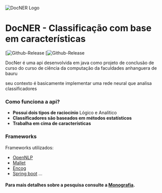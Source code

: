 ![DocNER Logo](https://s22.postimg.org/uvqoxh03l/2_Flat_logo_on_transparent_293x67.png)


# DocNER - Classificação com base em características #

[![Github-Release](https://github.com/brow-joe/DOCNER/tree/master)
[![Github-Release](https://github.com/brow-joe/DOCNER/tree/develop)

DocNer é uma api desenvolvida em java como projeto de conclusão de curso do curso de ciência da computação da faculdades anhanguera de bauru

seu contexto é basicamente implementar uma rede neural que analisa classificadores

### Como funciona a api? ###
 - **Possui dois tipos de raciocínio** Lógico e Analítico
 - **Classificadores são baseados em métodos estatísticos** 
 - **Trabalha em cima de características**

### Frameworks ###

Frameworks utilizados:

- [OpenNLP](https://opennlp.apache.org/)
- [Mallet](http://mallet.cs.umass.edu/)
- [Encog](http://www.heatonresearch.com/encog/)
- [Spring boot](https://projects.spring.io/spring-boot/)
...

#### Para mais detalhes sobre a pesquisa consulte a [Monografia](http://www.google.com.br/AindaNaoDisponivel).  ####